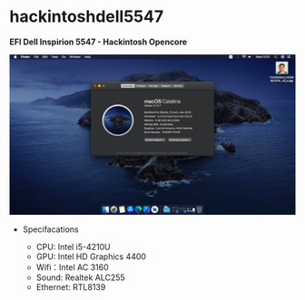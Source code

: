 # hackintoshdell5547
**EFI Dell Inspirion 5547 - Hackintosh Opencore**

![alt text](https://raw.githubusercontent.com/dunghn2201/hackintoshdell5547/master/Screenshot/Screen%20Shot%202020-12-23%20at%2010.51.50.png)

  - Specifacations

     * CPU: Intel i5-4210U <br/>
     * GPU: Intel HD Graphics 4400<br/>
     * Wifi：Intel AC 3160 <br/>
     * Sound: Realtek ALC255 <br/>
     * Ethernet: RTL8139<br/>
